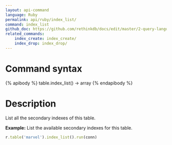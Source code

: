 ```yaml
---
layout: api-command 
language: Ruby
permalink: api/ruby/index_list/
command: index_list
github_doc: https://github.com/rethinkdb/docs/edit/master/2-query-language/api/ruby/manipulating-tables/index_list.md
related_commands:
    index_create: index_create/
    index_drop: index_drop/
---
```


# Command syntax #

{% apibody %}
table.index_list() &rarr; array
{% endapibody %}

# Description #

List all the secondary indexes of this table.

__Example:__ List the available secondary indexes for this table.

```rb
r.table('marvel').index_list().run(conn)
```
